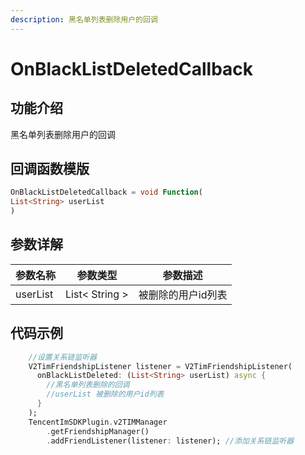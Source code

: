 ```yaml
---
description: 黑名单列表删除用户的回调
---
```


# OnBlackListDeletedCallback

## 功能介绍

黑名单列表删除用户的回调

## 回调函数模版

```dart
OnBlackListDeletedCallback = void Function(
List<String> userList
)
```

## 参数详解

| 参数名称     | 参数类型           | 参数描述       |
| -------- | -------------- | ---------- |
| userList | List< String > | 被删除的用户id列表 |

## 代码示例

```dart
    //设置关系链监听器
    V2TimFriendshipListener listener = V2TimFriendshipListener(
      onBlackListDeleted: (List<String> userList) async {
        //黑名单列表删除的回调
        //userList 被删除的用户id列表
      }
    );
    TencentImSDKPlugin.v2TIMManager
        .getFriendshipManager()
        .addFriendListener(listener: listener); //添加关系链监听器
```

